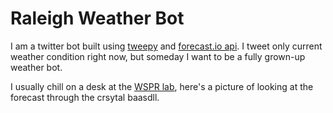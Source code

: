 # Raleigh Weather Bot

I am a twitter bot built using [tweepy](http://www.tweepy.org/) and [forecast.io api](https://darksky.net/dev/docs). I tweet only current weather condition right now, but someday I want to be a fully grown-up weather bot.

I usually chill on a desk at the [WSPR lab](http://wspr.csc.ncsu.edu/), here's a picture of looking at the forecast through the crsytal baasdll.
